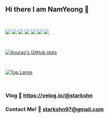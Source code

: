 ## Hi there I am NamYeong 👋
<br />

<img src="https://img.shields.io/badge/Unity-000000??style=plastic&logo=Unity&logoColor=white"> <img src="https://img.shields.io/badge/Csharp-239120??style=plastic&logo=csharp&logoColor=white">  <img src="https://img.shields.io/badge/C++-FF0044??style=plastic&logo=Cplusplus&logoColor=white">  <img src="https://img.shields.io/badge/Python-3776AB??style=plastic&logo=Python&logoColor=white">  <img src="https://img.shields.io/badge/JsavaScript-F7DF1E??style=plastic&logo=JavaScript&logoColor=white">  <img src="https://img.shields.io/badge/HTML-E34F26??style=plastic&logo=HTML5&logoColor=white">  <img src="https://img.shields.io/badge/CSS-1572B6??style=plastic&logo=CSS3&logoColor=white">

<br />

[![Anurag's GitHub stats](https://github-readme-stats.vercel.app/api?username=starkshn&show_icons=true&count_private=true&count_private=true&theme=radical)](https://github.com/starkshn/github-readme-stats)

<br />

[![Top Langs](https://github-readme-stats.vercel.app/api/top-langs/?username=starkshn&show_owner=true&theme=radical&layout=compact)](https://github.com/starkshn)

<br />


### Vlog 🔧 https://velog.io/@starkshn
### Contact Me! 📧 starkshn97@gmail.com
<!--
**starkshn/starkshn** is a ✨ _special_ ✨ repository because its `README.md` (this file) appears on your GitHub profile.

Here are some ideas to get you started:

 🔭 I’m currently working on ...
 🌱 I’m currently learning ...
 👯 I’m looking to collaborate on ...
 🤔 I’m looking for help with ...
 💬 Ask me about ...
 📫 How to reach me: ...
 😄 Pronouns: ...
 ⚡ Fun fact: ...

